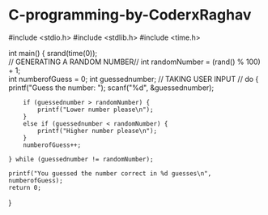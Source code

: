# C-programming-by-CoderxRaghav
#include <stdio.h>
#include <stdlib.h>
#include <time.h>

int main() {
    srand(time(0));  
    // GENERATING A RANDOM NUMBER//
    int randomNumber = (rand() % 100) + 1;  
    int numberofGuess = 0;
    int guessednumber;
    // TAKING USER INPUT //
    do {
        printf("Guess the number: ");
        scanf("%d", &guessednumber);  
        
        if (guessednumber > randomNumber) {
            printf("Lower number please\n");
        } 
        else if (guessednumber < randomNumber) {
            printf("Higher number please\n");
        }
        numberofGuess++;
        
    } while (guessednumber != randomNumber);
    
    printf("You guessed the number correct in %d guesses\n", numberofGuess);
    return 0;
}
